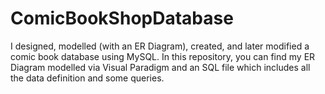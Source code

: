 # ComicBookShopDatabase
I designed, modelled (with an ER Diagram), created, and later modified a comic book database using MySQL. In this repository,  you can find my ER Diagram modelled via Visual Paradigm and an SQL file which includes all the data definition and some queries.
